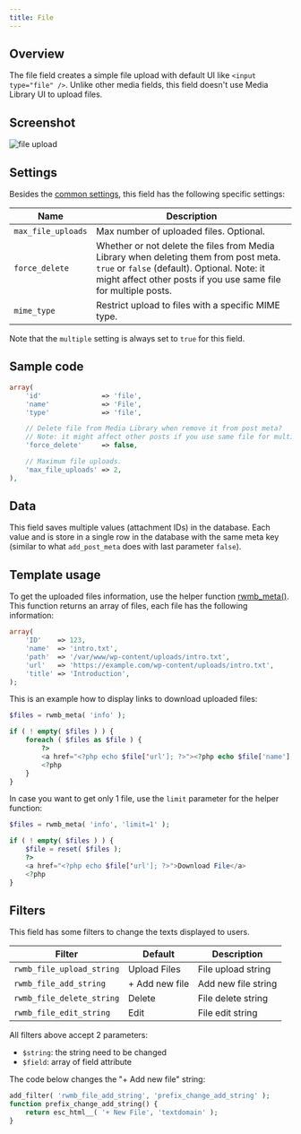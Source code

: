 ```yaml
---
title: File
---
```


## Overview

The file field creates a simple file upload with default UI like `<input type="file" />`. Unlike other media fields, this field doesn't use Media Library UI to upload files.

## Screenshot

![file upload](https://i.imgur.com/LIWgUZW.png)

## Settings

Besides the [common settings](/fields/), this field has the following specific settings:

Name | Description
--- | ---
`max_file_uploads` | Max number of uploaded files. Optional.
`force_delete` | Whether or not delete the files from Media Library when deleting them from post meta. `true` or `false` (default). Optional. Note: it might affect other posts if you use same file for multiple posts.
`mime_type` | Restrict upload to files with a specific MIME type.

Note that the `multiple` setting is always set to `true` for this field.

## Sample code

```php
array(
    'id'               => 'file',
    'name'             => 'File',
    'type'             => 'file',

    // Delete file from Media Library when remove it from post meta?
    // Note: it might affect other posts if you use same file for multiple posts
    'force_delete'     => false,

    // Maximum file uploads.
    'max_file_uploads' => 2,
),
```

## Data

This field saves multiple values (attachment IDs) in the database. Each value and is store in a single row in the database with the same meta key (similar to what `add_post_meta` does with last parameter `false`).

## Template usage

To get the uploaded files information, use the helper function [rwmb_meta()](/rwmb-meta/). This function returns an array of files, each file has the following information:

```php
array(
    'ID'    => 123,
    'name'  => 'intro.txt',
    'path'  => '/var/www/wp-content/uploads/intro.txt',
    'url'   => 'https://example.com/wp-content/uploads/intro.txt',
    'title' => 'Introduction',
);
```

This is an example how to display links to download uploaded files:

```php
$files = rwmb_meta( 'info' );

if ( ! empty( $files ) ) {
    foreach ( $files as $file ) {
        ?>
        <a href="<?php echo $file['url']; ?>"><?php echo $file['name']; ?></a>
        <?php
    }
}
```

In case you want to get only 1 file, use the `limit` parameter for the helper function:

```php
$files = rwmb_meta( 'info', 'limit=1' );

if ( ! empty( $files ) ) {
    $file = reset( $files );
    ?>
    <a href="<?php echo $file['url']; ?>">Download File</a>
    <?php
}
```

## Filters

This field has some filters to change the texts displayed to users.

Filter|Default|Description
---|---|---
`rwmb_file_upload_string`|Upload Files|File upload string
`rwmb_file_add_string`|+ Add new file|Add new file string
`rwmb_file_delete_string`|Delete|File delete string
`rwmb_file_edit_string`|Edit|File edit string

All filters above accept 2 parameters:

- `$string`: the string need to be changed
- `$field`: array of field attribute

The code below changes the "+ Add new file" string:

```php
add_filter( 'rwmb_file_add_string', 'prefix_change_add_string' );
function prefix_change_add_string() {
    return esc_html__( '+ New File', 'textdomain' );
}
```
